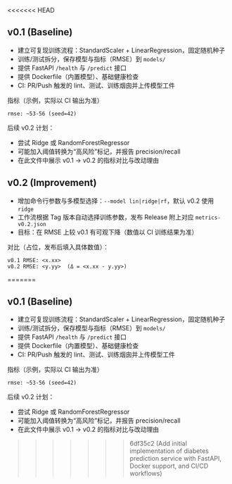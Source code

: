 <<<<<<< HEAD
## v0.1 (Baseline)

- 建立可复现训练流程：StandardScaler + LinearRegression，固定随机种子
- 训练/测试拆分，保存模型与指标（RMSE）到 `models/`
- 提供 FastAPI `/health` 与 `/predict` 接口
- 提供 Dockerfile（内置模型）、基础健康检查
- CI: PR/Push 触发的 lint、测试、训练烟囱并上传模型工件

指标（示例，实际以 CI 输出为准）
```
rmse: ~53-56 (seed=42)
```

后续 v0.2 计划：
- 尝试 Ridge 或 RandomForestRegressor
- 可能加入阈值转换为“高风险”标记，并报告 precision/recall
- 在此文件中展示 v0.1 -> v0.2 的指标对比与改动理由

## v0.2 (Improvement)

- 增加命令行参数与多模型选择：`--model lin|ridge|rf`，默认 v0.2 使用 `ridge`
- 工作流根据 Tag 版本自动选择训练参数，发布 Release 附上对应 `metrics-v0.2.json`
- 目标：在 RMSE 上较 v0.1 有可观下降（数值以 CI 训练结果为准）

对比（占位，发布后填入具体数值）：
```
v0.1 RMSE: <x.xx>
v0.2 RMSE: <y.yy>  (Δ = <x.xx - y.yy>)
```



=======
## v0.1 (Baseline)

- 建立可复现训练流程：StandardScaler + LinearRegression，固定随机种子
- 训练/测试拆分，保存模型与指标（RMSE）到 `models/`
- 提供 FastAPI `/health` 与 `/predict` 接口
- 提供 Dockerfile（内置模型）、基础健康检查
- CI: PR/Push 触发的 lint、测试、训练烟囱并上传模型工件

指标（示例，实际以 CI 输出为准）
```
rmse: ~53-56 (seed=42)
```

后续 v0.2 计划：
- 尝试 Ridge 或 RandomForestRegressor
- 可能加入阈值转换为“高风险”标记，并报告 precision/recall
- 在此文件中展示 v0.1 -> v0.2 的指标对比与改动理由


>>>>>>> 6df35c2 (Add initial implementation of diabetes prediction service with FastAPI, Docker support, and CI/CD workflows)
